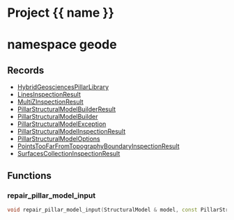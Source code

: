 <script setup>
import {useRoute} from 'vitepress'
const {path} = useRoute()
const tokens = path.split('/')
const words = tokens[2].split('-');
for (let i = 0; i < words.length; i++) {
    words[i] = words[i].charAt(0).toUpperCase() + words[i].slice(1);
    words[i] = words[i].replace('geode', 'Geode')
}
const name = words.join('-');
</script>
# Project {{ name }}

# namespace geode



## Records

* [HybridGeosciencesPillarLibrary](HybridGeosciencesPillarLibrary.md)
* [LinesInspectionResult](LinesInspectionResult.md)
* [MultiZInspectionResult](MultiZInspectionResult.md)
* [PillarStructuralModelBuilderResult](PillarStructuralModelBuilderResult.md)
* [PillarStructuralModelBuilder](PillarStructuralModelBuilder.md)
* [PillarStructuralModelException](PillarStructuralModelException.md)
* [PillarStructuralModelInspectionResult](PillarStructuralModelInspectionResult.md)
* [PillarStructuralModelOptions](PillarStructuralModelOptions.md)
* [PointsTooFarFromTopographyBoundaryInspectionResult](PointsTooFarFromTopographyBoundaryInspectionResult.md)
* [SurfacesCollectionInspectionResult](SurfacesCollectionInspectionResult.md)


## Functions

### repair_pillar_model_input

```cpp
void repair_pillar_model_input(StructuralModel & model, const PillarStructuralModelInspectionResult & inspection_result)
```





